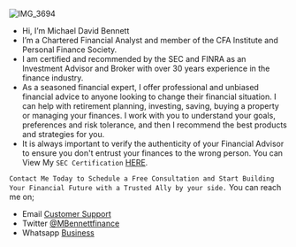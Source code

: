 ![IMG_3694](https://github.com/michaeldavidbennett/michaeldavidbennett/assets/137125112/02b7f3b4-7d91-4e50-ba3e-61a37a2d4de5)
- Hi, I’m Michael David Bennett
- I’m a Chartered Financial Analyst and member of the CFA Institute and Personal Finance Society.
- I am certified and recommended by the SEC and FINRA as an Investment Advisor and Broker with over 30 years experience in the finance industry.
- As a seasoned financial expert, I offer professional and unbiased financial advice to anyone looking to change their financial situation. I can help with retirement planning, investing, saving, buying a property or managing your finances.  I work with you to understand your goals, preferences and risk tolerance, and then I recommend the best products and strategies for you.
- It is always important to verify the authenticity of your Financial Advisor to ensure you don't entrust your finances to the wrong person. You can View My `SEC Certification` [HERE](https://files.brokercheck.finra.org/individual/individual_1633152.pdf).


`Contact Me Today to Schedule a Free Consultation and Start Building Your Financial Future with a Trusted Ally by your side.` You can reach me on; 
- Email [Customer Support](michaeldavidbennett@hotmail.com)
- Twitter [@MBennettfinance](https://twitter.com/mbennettfinance?s=21&t=53KROALTfjzxQ0BVAbqDjw)
- Whatsapp [Business](https://wa.me/17163514995)
